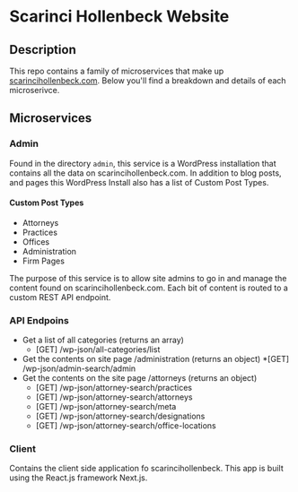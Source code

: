 # Scarinci Hollenbeck Website

## Description

This repo contains a family of microservices that make up [scarincihollenbeck.com](https://scarincihollenbeck.com). Below you'll find a breakdown and details of each microserivce.

## Microservices

### Admin

Found in the directory ```admin```, this service is a WordPress installation that contains all the data on scarincihollenbeck.com. In addition to blog posts, and pages this WordPress Install also has a list of Custom Post Types.

#### Custom Post Types

* Attorneys
* Practices
* Offices
* Administration
* Firm Pages

The purpose of this service is to allow site admins to go in and manage the content found on scarincihollenbeck.com. Each bit of content is routed to a custom REST API endpoint. 

### API Endpoins

* Get a list of all categories (returns an array)
  * [GET] /wp-json/all-categories/list
* Get the contents on site page /administration (returns an object)
  *[GET] /wp-json/admin-search/admin
* Get the contents on the site page /attorneys (returns an object)
  * [GET] /wp-json/attorney-search/practices
  * [GET] /wp-json/attorney-search/attorneys
  * [GET] /wp-json/attorney-search/meta
  * [GET] /wp-json/attorney-search/designations
  * [GET] /wp-json/attorney-search/office-locations

### Client

Contains the client side application fo scarincihollenbeck. This app is built using the React.js framework Next.js.


